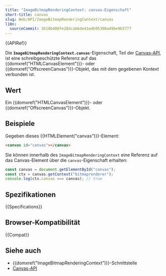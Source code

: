 ```yaml
---
title: "ImageBitmapRenderingContext: canvas-Eigenschaft"
short-title: canvas
slug: Web/API/ImageBitmapRenderingContext/canvas
l10n:
  sourceCommit: 3610b480fe28dcab6de41edb95300ad9be9b5777
---
```


{{APIRef}}

Die **`ImageBitmapRenderingContext.canvas`**-Eigenschaft, Teil der
[Canvas-API](/de/docs/Web/API/Canvas_API), ist eine schreibgeschützte Referenz auf das
{{domxref("HTMLCanvasElement")}}- oder {{domxref("OffscreenCanvas")}}-Objekt, das mit dem gegebenen Kontext verbunden ist.

## Wert

Ein {{domxref("HTMLCanvasElement")}}- oder {{domxref("OffscreenCanvas")}}-Objekt.

## Beispiele

Gegeben dieses {{HTMLElement("canvas")}}-Element:

```html
<canvas id="canvas"></canvas>
```

Sie können innerhalb des `ImageBitmapRenderingContext` eine Referenz auf das Canvas-Element über die `canvas`-Eigenschaft erhalten:

```js
const canvas = document.getElementById("canvas");
const ctx = canvas.getContext("bitmaprenderer");
console.log(ctx.canvas === canvas); // true
```

## Spezifikationen

{{Specifications}}

## Browser-Kompatibilität

{{Compat}}

## Siehe auch

- {{domxref("ImageBitmapRenderingContext")}}-Schnittstelle
- [Canvas-API](/de/docs/Web/API/Canvas_API)
